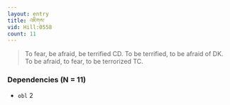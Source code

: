 ```yaml
---
layout: entry
title: འཇིགས་
vid: Hill:0558
count: 11
---
```

> To fear, be afraid, be terrified CD\. To be terrified, to be afraid of DK\. To be afraid, to fear, to be terrorized TC\.


### Dependencies (N = 11)
* `obl` 2
